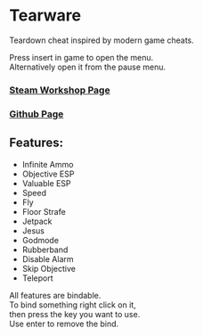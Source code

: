 # Tearware
Teardown cheat inspired by modern game cheats.
  
  
Press insert in game to open the menu.  
Alternatively open it from the pause menu.

### [Steam Workshop Page](https://steamcommunity.com/sharedfiles/filedetails/?id=2798126764) 
### [Github Page](https://github.com/SigmaSkid/Tearware)

## Features:
- Infinite Ammo
- Objective ESP
- Valuable ESP
- Speed
- Fly
- Floor Strafe
- Jetpack
- Jesus
- Godmode
- Rubberband
- Disable Alarm
- Skip Objective
- Teleport

All features are bindable.  
To bind something right click on it,  
then press the key you want to use.  
Use enter to remove the bind.
